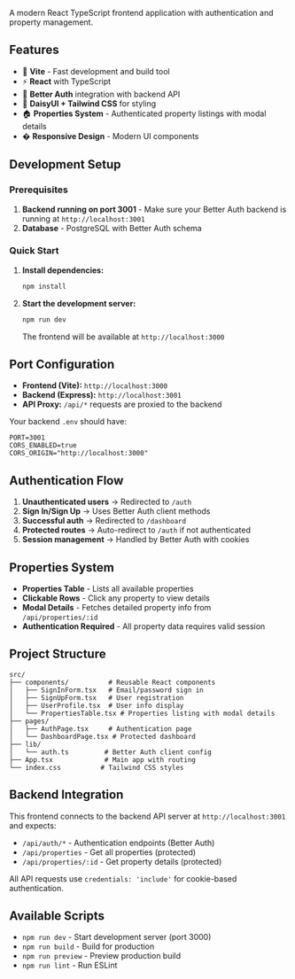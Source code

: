 A modern React TypeScript frontend application with authentication and property management.

## Features

- 🚀 **Vite** - Fast development and build tool
- ⚡ **React** with TypeScript
- 🔐 **Better Auth** integration with backend API
- 🎨 **DaisyUI + Tailwind CSS** for styling
- 🏠 **Properties System** - Authenticated property listings with modal details
- � **Responsive Design** - Modern UI components

## Development Setup

### Prerequisites

1. **Backend running on port 3001** - Make sure your Better Auth backend is running at `http://localhost:3001`
2. **Database** - PostgreSQL with Better Auth schema

### Quick Start

1. **Install dependencies:**
   ```bash
   npm install
   ```

2. **Start the development server:**
   ```bash
   npm run dev
   ```

   The frontend will be available at `http://localhost:3000`

## Port Configuration

- **Frontend (Vite):** `http://localhost:3000`
- **Backend (Express):** `http://localhost:3001` 
- **API Proxy:** `/api/*` requests are proxied to the backend

Your backend `.env` should have:
```env
PORT=3001
CORS_ENABLED=true
CORS_ORIGIN="http://localhost:3000"
```

## Authentication Flow

1. **Unauthenticated users** → Redirected to `/auth`
2. **Sign In/Sign Up** → Uses Better Auth client methods
3. **Successful auth** → Redirected to `/dashboard`
4. **Protected routes** → Auto-redirect to `/auth` if not authenticated
5. **Session management** → Handled by Better Auth with cookies

## Properties System

- **Properties Table** - Lists all available properties
- **Clickable Rows** - Click any property to view details
- **Modal Details** - Fetches detailed property info from `/api/properties/:id`
- **Authentication Required** - All property data requires valid session

## Project Structure

```
src/
├── components/          # Reusable React components
│   ├── SignInForm.tsx   # Email/password sign in
│   ├── SignUpForm.tsx   # User registration
│   ├── UserProfile.tsx  # User info display
│   └── PropertiesTable.tsx # Properties listing with modal details
├── pages/               
│   ├── AuthPage.tsx     # Authentication page
│   └── DashboardPage.tsx # Protected dashboard
├── lib/                 
│   └── auth.ts         # Better Auth client config
├── App.tsx             # Main app with routing
└── index.css          # Tailwind CSS styles
```

## Backend Integration

This frontend connects to the backend API server at `http://localhost:3001` and expects:

- `/api/auth/*` - Authentication endpoints (Better Auth)
- `/api/properties` - Get all properties (protected)
- `/api/properties/:id` - Get property details (protected)

All API requests use `credentials: 'include'` for cookie-based authentication.

## Available Scripts

- `npm run dev` - Start development server (port 3000)
- `npm run build` - Build for production
- `npm run preview` - Preview production build
- `npm run lint` - Run ESLint
